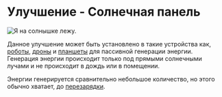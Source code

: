 # Улучшение - Солнечная панель

![Я на солнышке лежу.](oredict:oc:solarGeneratorUpgrade)

Данное улучшение может быть установлено в такие устройства как, [роботы](../block/robot.md), [дроны](drone.md) и [планшеты](tablet.md) для пассивной генерации энергии. Генерация энергии происходит только под прямыми солнечными лучами и не происходит в дождь или в помещении. 

Энергии генерируется сравнительно небольшое количество, но этого обычно хватает, до [перезарядки](../block/charger.md).
